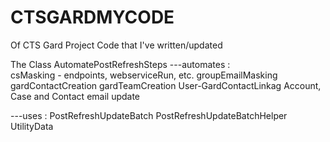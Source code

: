 # CTSGARDMYCODE
Of CTS Gard Project Code that I've written/updated

The Class AutomatePostRefreshSteps 
---automates :  
csMasking - endpoints, webserviceRun, etc.
groupEmailMasking
gardContactCreation
gardTeamCreation
User-GardContactLinkag
Account, Case and Contact email update

---uses : 
PostRefreshUpdateBatch
PostRefreshUpdateBatchHelper
UtilityData
